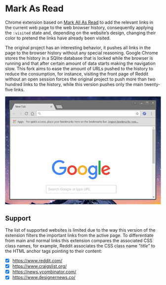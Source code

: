 # Mark As Read

Chrome extension based on [Mark All As Read](https://github.com/imkevinxu/mark-all-as-read) to add the relevant links in the current web page to the web browser history, consequently applying the `:visited` state and, depending on the website’s design, changing their color to pretend the links have already been visited.

The original project has an interesting behavior, it pushes all links in the page to the browser history without any special reasoning. Google Chrome stores the history in a SQlite database that is locked while the browser is running and that after certain amount of data starts making the navigation slow. This fork aims to ease the amount of URLs pushed to the history to reduce the consumption, for instance, visiting the front page of Reddit without an open session forces the original project to push more than two hundred links to the history, while this version pushes only the main twenty-five links.

![screenshot](screenshot.gif)

## Support

The list of supported websites is limited due to the way this version of the extension filters the important links from the active page. To differentiate from main and normal links this extension compares the associated CSS class names, for example, Reddit associates the CSS class name _"title"_ to the HTML anchor tags pointing to their content:

- [x] https://www.reddit.com/
- [x] https://www.craigslist.org/
- [x] https://news.ycombinator.com/
- [x] https://www.designernews.co/
